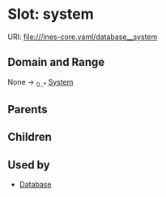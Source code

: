 
# Slot: system



URI: [file:///ines-core.yaml/database__system](file:///ines-core.yaml/database__system)


## Domain and Range

None &#8594;  <sub>0..\*</sub> [System](System.md)

## Parents


## Children


## Used by

 * [Database](Database.md)
